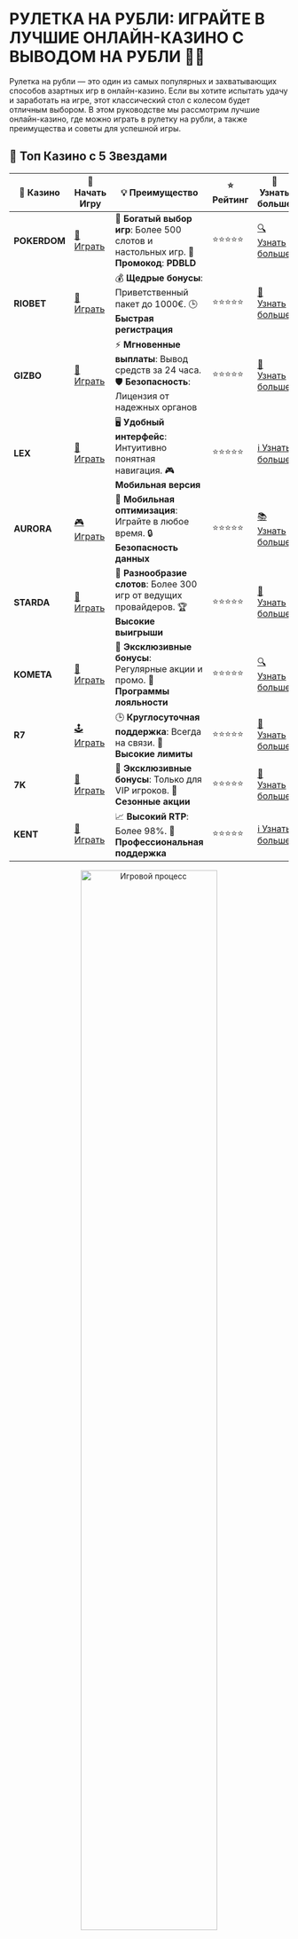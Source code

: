 # РУЛЕТКА НА РУБЛИ: ИГРАЙТЕ В ЛУЧШИЕ ОНЛАЙН-КАЗИНО С ВЫВОДОМ НА РУБЛИ 🎰💸

Рулетка на рубли — это один из самых популярных и захватывающих способов азартных игр в онлайн-казино. Если вы хотите испытать удачу и заработать на игре, этот классический стол с колесом будет отличным выбором. В этом руководстве мы рассмотрим лучшие онлайн-казино, где можно играть в рулетку на рубли, а также преимущества и советы для успешной игры.
## 🌟 Топ Казино с 5 Звездами

| 🎲 **Казино** | 🔗 **Начать Игру** | 💡 **Преимущество** | ⭐ **Рейтинг** | 🔗 **Узнать больше** |
|--------------|---------------------|---------------------|----------------|----------------------|
| **POKERDOM** | [🎲 Играть](https://brandplay.link/4k77v2yx) | 🎉 **Богатый выбор игр**: Более 500 слотов и настольных игр. 🎁 **Промокод**: **PDBLD** | ⭐⭐⭐⭐⭐ | [🔍 Узнать больше](https://brandplay.link/4k77v2yx) |
| **RIOBET**   | [🎰 Играть](https://brandplay.link/7xBLTPyj) | 💰 **Щедрые бонусы**: Приветственный пакет до 1000€. 🕒 **Быстрая регистрация** | ⭐⭐⭐⭐⭐ | [📖 Узнать больше](https://brandplay.link/7xBLTPyj) |
| **GIZBO**    | [🎲 Играть](https://brandplay.link/bprXw4YV) | ⚡ **Мгновенные выплаты**: Вывод средств за 24 часа. 🛡️ **Безопасность**: Лицензия от надежных органов | ⭐⭐⭐⭐⭐ | [📝 Узнать больше](https://brandplay.link/bprXw4YV) |
| **LEX**      | [🤑 Играть](https://brandplay.link/zW4hdDFV) | 🖥️ **Удобный интерфейс**: Интуитивно понятная навигация. 🎮 **Мобильная версия** | ⭐⭐⭐⭐⭐ | [ℹ️ Узнать больше](https://brandplay.link/zW4hdDFV) |
| **AURORA**   | [🎮 Играть](https://10trafic-stat2.com/click/668546556bcc6313411604bd/6766/13032/subaccount) | 📱 **Мобильная оптимизация**: Играйте в любое время. 🔒 **Безопасность данных** | ⭐⭐⭐⭐⭐ | [📚 Узнать больше](https://10trafic-stat2.com/click/668546556bcc6313411604bd/6766/13032/subaccount) |
| **STARDA**   | [🎯 Играть](https://brandplay.link/fB7xwRFL) | 🎰 **Разнообразие слотов**: Более 300 игр от ведущих провайдеров. 🏆 **Высокие выигрыши** | ⭐⭐⭐⭐⭐ | [🔎 Узнать больше](https://brandplay.link/fB7xwRFL) |
| **KOMETA**   | [🎰 Играть](https://brandplay.link/8ZymQJV8) | 🎁 **Эксклюзивные бонусы**: Регулярные акции и промо. 🔄 **Программы лояльности** | ⭐⭐⭐⭐⭐ | [🔍 Узнать больше](https://brandplay.link/8ZymQJV8) |
| **R7**       | [🕹️ Играть](https://brandplay.link/bMd3Yjsw) | 🕒 **Круглосуточная поддержка**: Всегда на связи. 💸 **Высокие лимиты** | ⭐⭐⭐⭐⭐ | [📖 Узнать больше](https://brandplay.link/bMd3Yjsw) |
| **7K**       | [🎲 Играть](https://brandplay.link/BvQyFShp) | 🌟 **Эксклюзивные бонусы**: Только для VIP игроков. 🎉 **Сезонные акции** | ⭐⭐⭐⭐⭐ | [📝 Узнать больше](https://brandplay.link/BvQyFShp) |
| **KENT**     | [🤑 Играть](https://brandplay.link/Fv2WP3js) | 📈 **Высокий RTP**: Более 98%. 💼 **Профессиональная поддержка** | ⭐⭐⭐⭐⭐ | [ℹ️ Узнать больше](https://brandplay.link/Fv2WP3js) |

<div align="center"> <img src="https://i.pinimg.com/originals/1d/b3/25/1db325483acbe642c6d4e6fdd73a4988.gif" alt="Игровой процесс" width="70%"> </div>
---

## ⭐⭐⭐⭐⭐ Превосходное Качество

| 🎲 **Казино** | 🔗 **Начать Игру** | 💡 **Преимущество** | ⭐ **Рейтинг** | 🔗 **Узнать больше** |
|--------------|---------------------|---------------------|----------------|----------------------|
| **1Xslots**  | [🎮 Играть](https://brandplay.link/hSB1khtr) | 🎉 **Множество акций**: Еженедельные бонусы и турниры. 🛡️ **Безопасность** | ⭐⭐⭐⭐⭐ | [📚 Узнать больше](https://brandplay.link/hSB1khtr) |
| **GAMA**     | [🎯 Играть](https://brandplay.link/j6NMKsDz) | 🔍 **Интуитивный интерфейс**: Легкость использования. 🏅 **Престижные турниры** | ⭐⭐⭐⭐⭐ | [🔎 Узнать больше](https://brandplay.link/j6NMKsDz) |
| **ONION**    | [🎰 Играть](https://brandplay.link/zBGRVpQ9) | 🤑 **Низкие ставки**: Идеально для начинающих. 🔄 **Быстрые выводы** | ⭐⭐⭐⭐⭐ | [🔍 Узнать больше](https://brandplay.link/zBGRVpQ9) |
| **ЧЕМПИОН** | [🕹️ Играть](https://temon-gter.cfd/go/lRq?p80412p304504pcc44t17455) | 🏅 **Лояльная программа**: Награды за активность. 🎁 **Ежемесячные бонусы** | ⭐⭐⭐⭐⭐ | [📖 Узнать больше](https://temon-gter.cfd/go/lRq?p80412p304504pcc44t17455) |
| **VAVADA**  | [🎲 Играть](https://vavadapartner.pro/?promo=ea5c9275-6854-4505-94fc-95ab18221945-linkb2) | 🚀 **Быстрая регистрация**: Начните играть мгновенно. 🔐 **Безопасные транзакции** | ⭐⭐⭐⭐⭐ | [📝 Узнать больше](https://vavadapartner.pro/?promo=ea5c9275-6854-4505-94fc-95ab18221945-linkb2) |
| **FRIENDS** | [🤑 Играть](https://gofriends.kim/linkb2) | 🤝 **Социальные игры**: Играйте с друзьями. 🌐 **Мультиплатформенность** | ⭐⭐⭐⭐⭐ | [ℹ️ Узнать больше](https://gofriends.kim/linkb2) |
| **1WIN**     | [🎮 Играть](https://brandplay.link/smXVpBbG) | 🏆 **Спортивные ставки**: Широкий выбор видов спорта. 💵 **Высокие коэффициенты** | ⭐⭐⭐⭐⭐ | [📚 Узнать больше](https://brandplay.link/smXVpBbG) |
| **DRIP**     | [🎯 Играть](https://drp-ircp01.com/c07e6a3db) | 🌐 **Инновационные игры**: Новейшие игровые технологии. 🛡️ **Высокая безопасность** | ⭐⭐⭐⭐⭐ | [🔎 Узнать больше](https://drp-ircp01.com/c07e6a3db) |
| **JOYCASINO** | [🎰 Играть](https://rpc30.call2me.pro/?/ru/registration?apkpop=0&partner=p24970p3291217pc98f) | 🎁 **Приятные бонусы**: Ежедневные акции и подарки. 🕹️ **Разнообразие игр** | ⭐⭐⭐⭐⭐ | [🔍 Узнать больше](https://rpc30.call2me.pro/?/ru/registration?apkpop=0&partner=p24970p3291217pc98f) |

<div align="center"> <img src="https://i.pinimg.com/originals/1d/b3/25/1db325483acbe642c6d4e6fdd73a4988.gif" alt="Игровой процесс" width="70%"> </div>
---

## 🌟 Казино с Прекрасными Бонусами

| 🎲 **Казино** | 🔗 **Начать Игру** | 💡 **Преимущество** | ⭐ **Рейтинг** | 🔗 **Узнать больше** |
|--------------|---------------------|---------------------|----------------|----------------------|
| **SYKAA**    | [🎮 Играть](https://s-two-way.com/?source=linkb2&pid=30697) | 💸 **Доступные ставки**: Идеально для новичков. 🎁 **Щедрые бонусы** | ⭐⭐⭐⭐⭐ | [🔍 Узнать больше](https://s-two-way.com/?source=linkb2&pid=30697) |
| **ROX**      | [🕹️ Играть](https://rox-pvwfpjgcxe.com/cb1ee18a5) | 🎉 **Большие выигрыши**: Возможность выигрывать большие суммы. 🛡️ **Безопасность** | ⭐⭐⭐⭐⭐ | [📖 Узнать больше](https://rox-pvwfpjgcxe.com/cb1ee18a5) |
| **FRESH**    | [🎯 Играть](https://fresh-eumwkxwao.com/c3f7b485d) | 🌐 **Мобильное приложение**: Играйте в любое время, в любом месте. 🏆 **Турниры** | ⭐⭐⭐⭐⭐ | [🔍 Узнать больше](https://fresh-eumwkxwao.com/c3f7b485d) |
| **SOL**      | [🎲 Играть](https://sol-mmtdzfbaco.com/cb2415bca) | 🎁 **Подарки для игроков**: Бонусы, фриспины и многое другое. 🥇 **VIP программа** | ⭐⭐⭐⭐⭐ | [🔎 Узнать больше](https://sol-mmtdzfbaco.com/cb2415bca) |
| **BC.GAME**  | [🎰 Играть](https://partnerbcgame.com/dcc53d441) | 🛡️ **Безопасность транзакций**: Надежные способы вывода и депозита. 🎉 **Регулярные турниры** | ⭐⭐⭐⭐⭐ | [🔍 Узнать больше](https://partnerbcgame.com/dcc53d441) |

<div align="center"> <img src="https://i.pinimg.com/originals/1d/b3/25/1db325483acbe642c6d4e6fdd73a4988.gif" alt="Игровой процесс" width="70%"> </div>


## ПРЕИМУЩЕСТВА ИГРЫ В РУЛЕТКУ НА РУБЛИ 💰

Игра в рулетку на рубли в онлайн-казино предоставляет множество выгодных возможностей:
- **Доступность на рубли:** В рублевых казино вы можете легко внести депозит и вывести средства в привычной валюте.
- **Высокий уровень безопасности:** Легальные онлайн-казино гарантируют надежность и безопасность ваших средств.
- **Вариативность ставок:** Рулетка предлагает разнообразие вариантов ставок, что дает игрокам возможность адаптировать игру под свои предпочтения.

## КАК ИГРАТЬ В РУЛЕТКУ НА РУБЛИ? 🎯

Процесс игры в рулетку на рубли не отличается от стандартной игры. На столе присутствует колесо с 37 или 38 секторами (в зависимости от версии игры). Задача игрока — угадать, в какой сектор упадет шарик, основываясь на комбинации чисел и цветов.

### Типы ставок:
- **Простые ставки:** На красное/черное, чет/нечет или высокое/низкое.
- **Числовые ставки:** Ставки на конкретные числа или группы чисел.
- **Ставки на улицы и углы:** Распределение ставок по рядам и блокам чисел для увеличения шансов на выигрыш.

## ЛУЧШИЕ ОНЛАЙН-КАЗИНО ДЛЯ ИГРЫ В РУЛЕТКУ НА РУБЛИ 🌟

Играя в рулетку на рубли, важно выбрать надежное казино с хорошими условиями для игроков. Вот несколько факторов, которые стоит учитывать:
- **Лицензия казино:** Убедитесь, что казино имеет действующую лицензию, что гарантирует безопасность вашей игры и выводов.
- **Широкий выбор рулетки:** Ищите казино, которое предлагает различные виды рулетки: европейская, американская, французская.
- **Бонусы и промоакции:** Приятные бонусы и бесплатные вращения помогут вам увеличить шансы на победу.

## СОВЕТЫ ПО ИГРЕ В РУЛЕТКУ НА РУБЛИ 🧠

1. **Управляйте своим банкроллом:** Постоянно следите за своим балансом и не ставьте больше, чем можете себе позволить.
2. **Используйте стратегии ставок:** Например, система Мартингейла может помочь вам увеличить шансы на успех.
3. **Выбирайте игры с европейским колесом:** В этих играх вероятность выигрыша выше, чем в американской рулетке.

## ЗАКЛЮЧЕНИЕ 🎉

Рулетка на рубли — это захватывающее и динамичное развлечение, которое подарит вам массу эмоций и шансов на выигрыш. Выбирайте лучшие онлайн-казино с комфортными условиями для игры, используйте стратегии и управляйте своим банкроллом для увеличения шансов на победу. Удачи за столом! 🍀

